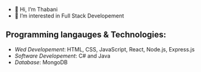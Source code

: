 - 👋 Hi, I’m Thabani
- 👀 I’m interested in Full Stack Developement

## Programming langauges & Technologies:
- *Wed Developement*: HTML, CSS, JavaScript, React, Node.js, Express.js
- *Software Developement*: C# and Java
- *Database*: MongoDB
